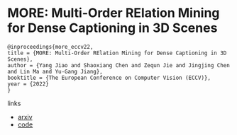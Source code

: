 # MORE: Multi-Order RElation Mining for Dense Captioning in 3D Scenes

```
@inproceedings{more_eccv22,
title = {MORE: Multi-Order RElation Mining for Dense Captioning in 3D Scenes},
author = {Yang Jiao and Shaoxiang Chen and Zequn Jie and Jingjing Chen and Lin Ma and Yu-Gang Jiang},
booktitle = {The European Conference on Computer Vision (ECCV)},
year = {2022}
}
```

links
- [arxiv](https://arxiv.org/abs/2203.05203)
- [code](https://github.com/SxJyJay/MORE)
